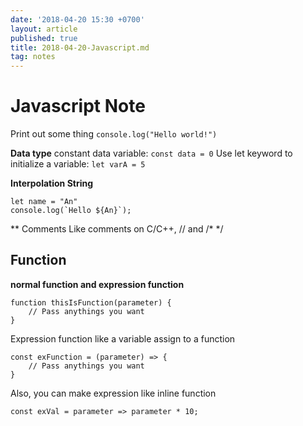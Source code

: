 ```yaml
---
date: '2018-04-20 15:30 +0700'
layout: article
published: true
title: 2018-04-20-Javascript.md
tag: notes
---
```

# Javascript Note

Print out some thing
``` console.log("Hello world!") ```

**Data type**
constant data variable:
``` const data = 0 ```
Use let keyword to initialize a variable:
``` let varA = 5 ```

**Interpolation String**
```
let name = "An"
console.log(`Hello ${An}`);
```

** Comments
Like comments on C/C++, 
// and /* */

## Function
**normal function and expression function**
``` 
function thisIsFunction(parameter) {
	// Pass anythings you want
}
```
Expression function like a variable assign to a function
```
const exFunction = (parameter) => {
	// Pass anythings you want
}
```
Also, you can make expression like inline function
```
const exVal = parameter => parameter * 10;
```
